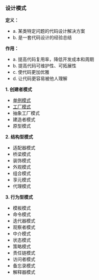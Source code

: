 ### 设计模式

**定义：**
- a. 某类特定问题的代码设计解决方案
- b. 是一套代码设计的经验总结

**作用：**
- a. 提高代码复用率，降低开发成本和周期
- b. 提高代码可维护性、可拓展性
- c. 使代码更加优雅
- d. 让代码更容易被他人理解


**1. 创建者模式**

- [单例模式](https://github.com/zhaoqingyue/ZQYDesignPatternDemo/blob/master/md/%E8%AE%BE%E8%AE%A1%E6%A8%A1%E5%BC%8F_%E5%8D%95%E4%BE%8B%E6%A8%A1%E5%BC%8F.md)
- [工厂模式](https://github.com/zhaoqingyue/ZQYDesignPatternDemo/blob/master/md/%E8%AE%BE%E8%AE%A1%E6%A8%A1%E5%BC%8F_%E5%B7%A5%E5%8E%82%E6%A8%A1%E5%BC%8F.md)
- 抽象工厂模式
- 建造者模式
- 原型模式

**2. 结构型模式**

- 适配器模式
- 桥梁模式
- 装饰模式
- 外观模式
- 组合模式
- 享元模式
- 代理模式

**3. 行为型模式**

- 模板模式
- 命令模式
- 迭代器模式
- 观察者模式
- 中介模式
- 状态模式
- 策略模式
- 责任链模式
- 访问者模式
- 备忘录模式
- 解释器模式